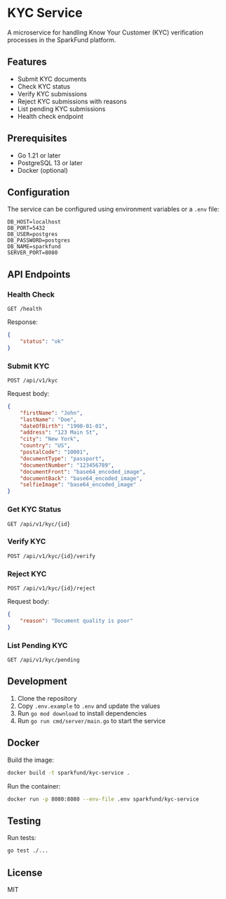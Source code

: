 # KYC Service

A microservice for handling Know Your Customer (KYC) verification processes in the SparkFund platform.

## Features

- Submit KYC documents
- Check KYC status
- Verify KYC submissions
- Reject KYC submissions with reasons
- List pending KYC submissions
- Health check endpoint

## Prerequisites

- Go 1.21 or later
- PostgreSQL 13 or later
- Docker (optional)

## Configuration

The service can be configured using environment variables or a `.env` file:

```env
DB_HOST=localhost
DB_PORT=5432
DB_USER=postgres
DB_PASSWORD=postgres
DB_NAME=sparkfund
SERVER_PORT=8080
```

## API Endpoints

### Health Check
```
GET /health
```

Response:
```json
{
    "status": "ok"
}
```

### Submit KYC
```
POST /api/v1/kyc
```

Request body:
```json
{
    "firstName": "John",
    "lastName": "Doe",
    "dateOfBirth": "1990-01-01",
    "address": "123 Main St",
    "city": "New York",
    "country": "US",
    "postalCode": "10001",
    "documentType": "passport",
    "documentNumber": "123456789",
    "documentFront": "base64_encoded_image",
    "documentBack": "base64_encoded_image",
    "selfieImage": "base64_encoded_image"
}
```

### Get KYC Status
```
GET /api/v1/kyc/{id}
```

### Verify KYC
```
POST /api/v1/kyc/{id}/verify
```

### Reject KYC
```
POST /api/v1/kyc/{id}/reject
```

Request body:
```json
{
    "reason": "Document quality is poor"
}
```

### List Pending KYC
```
GET /api/v1/kyc/pending
```

## Development

1. Clone the repository
2. Copy `.env.example` to `.env` and update the values
3. Run `go mod download` to install dependencies
4. Run `go run cmd/server/main.go` to start the service

## Docker

Build the image:
```bash
docker build -t sparkfund/kyc-service .
```

Run the container:
```bash
docker run -p 8080:8080 --env-file .env sparkfund/kyc-service
```

## Testing

Run tests:
```bash
go test ./...
```

## License

MIT 